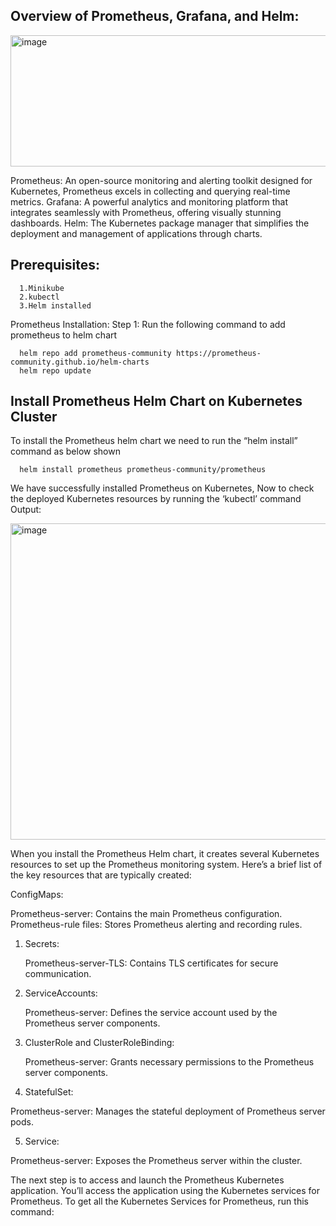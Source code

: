 ## Overview of Prometheus, Grafana, and Helm:

<img width="800" height="210" alt="image" src="https://github.com/user-attachments/assets/b2a7aa34-6750-4ae0-81c9-94d275a6acd7" />

Prometheus: An open-source monitoring and alerting toolkit designed for Kubernetes, Prometheus excels in collecting and querying real-time metrics.
Grafana: A powerful analytics and monitoring platform that integrates seamlessly with Prometheus, offering visually stunning dashboards.
Helm: The Kubernetes package manager that simplifies the deployment and management of applications through charts.

## Prerequisites:
      1.Minikube 
      2.kubectl 
      3.Helm installed 

Prometheus Installation:
Step 1: Run the following command to add prometheus to helm chart

      helm repo add prometheus-community https://prometheus-community.github.io/helm-charts
      helm repo update

## Install Prometheus Helm Chart on Kubernetes Cluster
To install the Prometheus helm chart we need to run the “helm install” command as below shown

      helm install prometheus prometheus-community/prometheus

We have successfully installed Prometheus on Kubernetes, Now to check the deployed Kubernetes resources by running the ‘kubectl’ command
Output:

 <img width="764" height="506" alt="image" src="https://github.com/user-attachments/assets/bebecc32-a418-41a7-ae0b-5be59f700622" />

When you install the Prometheus Helm chart, it creates several Kubernetes resources to set up the Prometheus monitoring system. Here’s a brief list of the key resources that are typically created:

ConfigMaps:

Prometheus-server: Contains the main Prometheus configuration.
Prometheus-rule files: Stores Prometheus alerting and recording rules.

1. Secrets:

   Prometheus-server-TLS: Contains TLS certificates for secure communication.

2. ServiceAccounts:

   Prometheus-server: Defines the service account used by the Prometheus server components.

3. ClusterRole and ClusterRoleBinding:

   Prometheus-server: Grants necessary permissions to the Prometheus server components.

4. StatefulSet:

  Prometheus-server: Manages the stateful deployment of Prometheus server pods.

5. Service:

  Prometheus-server: Exposes the Prometheus server within the cluster.

The next step is to access and launch the Prometheus Kubernetes application. You’ll access the application using the Kubernetes services for Prometheus. To get all the Kubernetes Services for Prometheus, run this command:


